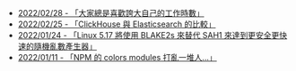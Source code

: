 - [2022/02/28 - 「大家總是喜歡誇大自己的工作時數」](https://www.facebook.com/110694344098040/posts/477314697436001/)
- [2022/02/25 - 「ClickHouse 與 Elasticsearch 的比較」](https://www.facebook.com/110694344098040/posts/475359550964849/)
- [2022/01/24 - 「Linux 5.17 將使用 BLAKE2s 來替代 SAH1 來達到更安全更快速的隨機亂數產生器」](https://www.facebook.com/110694344098040/posts/455424192958385/)
- [2022/01/11 - 「NPM 的 colors modules 打亂一堆人...」](https://www.facebook.com/110694344098040/posts/447439463756858/)
